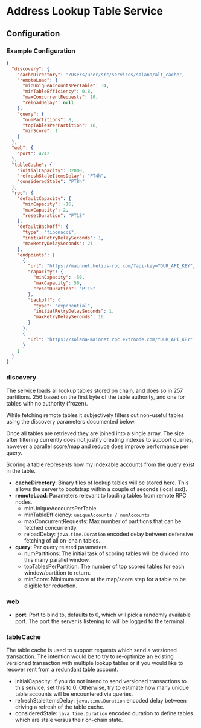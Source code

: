 # Address Lookup Table Service

## Configuration

### Example Configuration

```json
{
  "discovery": {
    "cacheDirectory": "/Users/user/src/services/solana/alt_cache",
    "remoteLoad": {
      "minUniqueAccountsPerTable": 34,
      "minTableEfficiency": 0.8,
      "maxConcurrentRequests": 10,
      "reloadDelay": null
    },
    "query": {
      "numPartitions": 8,
      "topTablesPerPartition": 16,
      "minScore": 1
    }
  },
  "web": {
    "port": 4242
  },
  "tableCache": {
    "initialCapacity": 32000,
    "refreshStaleItemsDelay": "PT4h",
    "consideredStale": "PT8h"
  },
  "rpc": {
    "defaultCapacity": {
      "minCapacity": -16,
      "maxCapacity": 2,
      "resetDuration": "PT1S"
    },
    "defaultBackoff": {
      "type": "fibonacci",
      "initialRetryDelaySeconds": 1,
      "maxRetryDelaySeconds": 21
    },
    "endpoints": [
      {
        "url": "https://mainnet.helius-rpc.com/?api-key=YOUR_API_KEY",
        "capacity": {
          "minCapacity": -50,
          "maxCapacity": 50,
          "resetDuration": "PT1S"
        },
        "backoff": {
          "type": "exponential",
          "initialRetryDelaySeconds": 1,
          "maxRetryDelaySeconds": 16
        }
      },
      {
        "url": "https://solana-mainnet.rpc.extrnode.com/YOUR_API_KEY"
      }
    ]
  }
}
```

### discovery

The service loads all lookup tables stored on chain, and does so in 257 partitions. 256 based on the first byte of the
table authority, and one for tables with no authority (frozen).

While fetching remote tables it subjectively filters out non-useful tables using the discovery parameters documented
below.

Once all tables are retrieved they are joined into a single array. The size after filtering currently does not justify
creating indexes to support queries, however a parallel score/map and reduce does improve performance per query.

Scoring a table represents how my indexable accounts from the query exist in the table.

* **cacheDirectory**: Binary files of lookup tables will be stored here. This allows the server to bootstrap within a
  couple of seconds (local ssd).
* **remoteLoad**: Parameters relevant to loading tables from remote RPC nodes.
    * minUniqueAccountsPerTable
    * minTableEfficiency: `uniqueAccounts / numAccounts`
    * maxConcurrentRequests: Max number of partitions that can be fetched concurrently.
    * reloadDelay: `java.time.Duration` encoded delay between defensive fetching of all on-chain tables.
* **query**: Per query related parameters.
    * numPartitions: The initial task of scoring tables will be divided into this many parallel window.
    * topTablesPerPartition: The number of top scored tables for each window/partition to return.
    * minScore: Minimum score at the map/score step for a table to be eligible for reduction.

### web

* **port**: Port to bind to, defaults to 0, which will pick a randomly available port. The port the server is listening
  to will be logged to the terminal.

### tableCache

The table cache is used to support requests which send a versioned transaction. The intention would be to try to
re-optimize an existing versioned transaction with multiple lookup tables or if you would like to recover rent from a
redundant table account.

* initialCapacity: If you do not intend to send versioned transactions to this service, set this to 0. Otherwise, try to
  estimate how many unique table accounts will be encountered via queries.
* refreshStaleItemsDelay: `java.time.Duration` encoded delay between driving a refresh of the table cache.
* consideredStale: `java.time.Duration` encoded duration to define tables which are stale versus their on-chain state.
